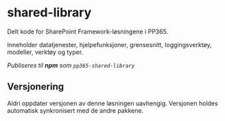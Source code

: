 # shared-library

Delt kode for SharePoint Framework-løsningene i PP365.

Inneholder datatjenester, hjelpefunksjoner, grensesnitt, loggingsverktøy, modeller, verktøy og typer.

_Publiseres til **npm** som `pp365-shared-library`_

## Versjonering

Aldri oppdater versjonen av denne løsningen uavhengig. Versjonen holdes automatisk synkronisert med de andre pakkene.
